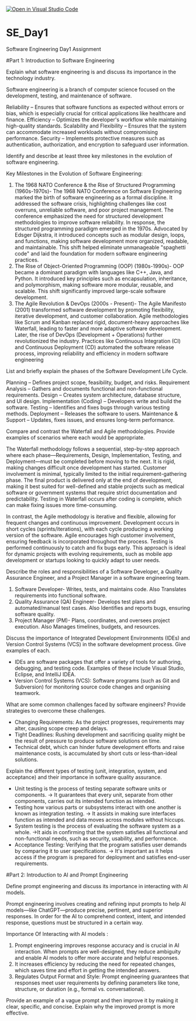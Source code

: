[![Open in Visual Studio Code](https://classroom.github.com/assets/open-in-vscode-2e0aaae1b6195c2367325f4f02e2d04e9abb55f0b24a779b69b11b9e10269abc.svg)](https://classroom.github.com/online_ide?assignment_repo_id=18372083&assignment_repo_type=AssignmentRepo)
# SE_Day1
Software Engineering Day1 Assignment

#Part 1: Introduction to Software Engineering

Explain what software engineering is and discuss its importance in the technology industry.

Software engineering is a branch of computer science focused on the development, testing, and maintenance of software.

Reliability – Ensures that software functions as expected without errors or bias, which is especially crucial for critical applications like healthcare and finance.
Efficiency – Optimizes the developer's workflow while maintaining high-quality standards.
Scalability and Flexibility – Ensures that the system can accommodate increased workloads without compromising performance.
Security – Implements protective measures such as authentication, authorization, and encryption to safeguard user information.

Identify and describe at least three key milestones in the evolution of software engineering.  

Key Milestones in the Evolution of Software Engineering: 
1. The 1968 NATO Conference & the Rise of Structured Programming (1960s-1970s)- The 1968 NATO Conference on Software Engineering marked the birth of software engineering as a formal discipline. It addressed the software crisis, highlighting challenges like cost overruns, unreliable software, and poor project management. The conference emphasized the need for structured development methodologies to improve software reliability.
In response, the structured programming paradigm emerged in the 1970s. Advocated by Edsger Dijkstra, it introduced concepts such as modular design, loops, and functions, making software development more organized, readable, and maintainable. This shift helped eliminate unmanageable "spaghetti code" and laid the foundation for modern software engineering practices.
2. The Rise of Object-Oriented Programming (OOP) (1980s-1990s)- OOP became a dominant paradigm with languages like C++, Java, and Python. It introduced key principles such as encapsulation, inheritance, and polymorphism, making software more modular, reusable, and scalable. This shift significantly improved large-scale software development.
3. The Agile Revolution & DevOps (2000s - Present)- The Agile Manifesto (2001) transformed software development by promoting flexibility, iterative development, and customer collaboration. Agile methodologies like Scrum and Kanban replaced rigid, document-heavy approaches like Waterfall, leading to faster and more adaptive software development.
Later, the rise of DevOps (Development + Operations) further revolutionized the industry. Practices like Continuous Integration (CI) and Continuous Deployment (CD) automated the software release process, improving reliability and efficiency in modern software engineering

List and briefly explain the phases of the Software Development Life Cycle.

Planning – Defines project scope, feasibility, budget, and risks.
Requirement Analysis – Gathers and documents functional and non-functional requirements.
Design – Creates system architecture, database structure, and UI design.
Implementation (Coding) – Developers write and build the software.
Testing – Identifies and fixes bugs through various testing methods.
Deployment – Releases the software to users.
Maintenance & Support – Updates, fixes issues, and ensures long-term performance.


Compare and contrast the Waterfall and Agile methodologies. Provide examples of scenarios where each would be appropriate.

The Waterfall methodology follows a sequential, step-by-step approach where each phase—Requirements, Design, Implementation, Testing, and Deployment—must be completed before moving to the next. It is rigid, making changes difficult once development has started. Customer involvement is minimal, typically limited to the initial requirement-gathering phase. The final product is delivered only at the end of development, making it best suited for well-defined and stable projects such as medical software or government systems that require strict documentation and predictability. Testing in Waterfall occurs after coding is complete, which can make fixing issues more time-consuming.

In contrast, the Agile methodology is iterative and flexible, allowing for frequent changes and continuous improvement. Development occurs in short cycles (sprints/iterations), with each cycle producing a working version of the software. Agile encourages high customer involvement, ensuring feedback is incorporated throughout the process. Testing is performed continuously to catch and fix bugs early. This approach is ideal for dynamic projects with evolving requirements, such as mobile app development or startups looking to quickly adapt to user needs.

Describe the roles and responsibilities of a Software Developer, a Quality Assurance Engineer, and a Project Manager in a software engineering team.
1. Software Developer- Writes, tests, and maintains code. Also Translates requirements into functional software.
2. Quality Assurance (QA) Engineer- Develops test plans and automated/manual test cases. Also Identifies and reports bugs, ensuring software quality.
3. Project Manager (PM)- Plans, coordinates, and oversees project execution. Also Manages timelines, budgets, and resources.



Discuss the importance of Integrated Development Environments (IDEs) and Version Control Systems (VCS) in the software development process. Give examples of each.

- IDEs are software packages that offer a variety of tools for authoring, debugging, and testing code. Examples of these include Visual Studio, Eclipse, and IntelliJ IDEA.
- Version Control Systems (VCS): Software programs (such as Git and Subversion) for monitoring source code changes and organising teamwork.

What are some common challenges faced by software engineers? Provide strategies to overcome these challenges.

- Changing Requirements: As the project progresses, requirements may alter, causing scope creep and delays.
- Tight Deadlines: Rushing development and sacrificing quality might be the result of pressure to produce software solutions on time.
- Technical debt, which can hinder future development efforts and raise maintenance costs, is accumulated by short cuts or less-than-ideal solutions.


Explain the different types of testing (unit, integration, system, and acceptance) and their importance in software quality assurance.
- Unit testing is the process of testing separate software units or components.
      -> It guarantees that every unit, separate from other components, carries out its intended function as intended.
- Testing how various parts or subsystems interact with one another is known as integration testing.
      -> It assists in making sure interfaces function as intended and data moves across modules without hiccups.
- System testing is the process of evaluating the software system as a whole.
      ->It aids in confirming that the system satisfies all functional and non-functional needs, such as security, usability, and performance.
- Acceptance Testing: Verifying that the program satisfies user demands by comparing it to user specifications.
      -> It's important as it helps access if the program is prepared for deployment and satisfies end-user requirements.



#Part 2: Introduction to AI and Prompt Engineering


Define prompt engineering and discuss its importance in interacting with AI models.

Prompt engineering involves creating and refining input prompts to help AI models—like ChatGPT—produce precise, pertinent, and superior responses. In order for the AI to comprehend context, intent, and intended response, questions must be structured in a certain way.

Importance Of Interacting with AI models :

1. Prompt engineering improves response accuracy and is crucial in AI interaction. When prompts are well-designed, they reduce ambiguity and enable AI models to offer more accurate and helpful responses.
2. It increases efficiency by reducing the need for repeated changes, which saves time and effort in getting the intended answers.
3. Regulates Output Format and Style: Prompt engineering guarantees that responses meet user requirements by defining parameters like tone, structure, or duration (e.g., formal vs. conversational).


Provide an example of a vague prompt and then improve it by making it clear, specific, and concise. Explain why the improved prompt is more effective.
